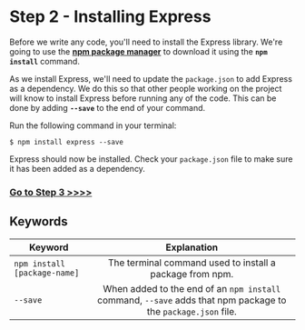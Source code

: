 # Step 2 - Installing Express

Before we write any code, you'll need to install the Express library. We're going to use the **[npm package manager](https://www.npmjs.com/)** to download it using the **`npm install`** command.

As we install Express, we'll need to update the `package.json` to add Express as a dependency. We do this so that other people working on the project will know to install Express before running any of the code. This can be done by adding **`--save`** to the end of your command.

Run the following command in your terminal:

`$ npm install express --save`

Express should now be installed. Check your `package.json` file to make sure it has been added as a dependency.

### [Go to Step 3 >>>>](https://github.com/node-girls/express-workshop/blob/master/step03.md)

## Keywords

| Keyword | Explanation |
|--------|:-------------------------------:|
| `npm install [package-name]` | The terminal command used to install a package from npm. |
| `--save` | When added to the end of an `npm install` command, `--save` adds that npm package to the `package.json` file. |
